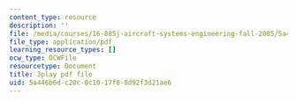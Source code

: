 ```yaml
---
content_type: resource
description: ''
file: /media/courses/16-885j-aircraft-systems-engineering-fall-2005/5a446b6dc20c0c1017f88d92f3d21ae6_FB0pyYTs2mw.pdf
file_type: application/pdf
learning_resource_types: []
ocw_type: OCWFile
resourcetype: Document
title: 3play pdf file
uid: 5a446b6d-c20c-0c10-17f8-8d92f3d21ae6
---
```

